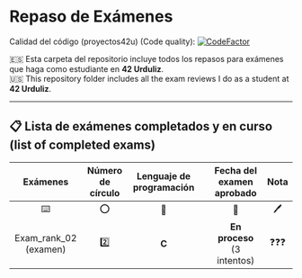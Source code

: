 # Repaso de Exámenes

Calidad del código (proyectos42u) (Code quality): [![CodeFactor](https://www.codefactor.io/repository/github/allplayed/proyectos42u/badge?s=78de944f4586421d1953b3a1ca590ed1e74c1c01)](https://www.codefactor.io/repository/github/allplayed/proyectos42u)

🇪🇸 Esta carpeta del repositorio incluye todos los repasos para exámenes que haga como estudiante en **42 Urduliz**.           
🇺🇸 This repository folder includes all the exam reviews I do as a student at **42 Urduliz**.

----------

## 📋 Lista de exámenes completados y en curso (list of completed exams)
| Exámenes | Número de círculo | Lenguaje de programación | | Fecha del examen aprobado | Nota |
| :-------------: | :-------------: | :-------------: | :-------------: | :-------------: | :-------------: |
| ⌨️ | ⭕ | 🧠 | | 📅 | 🖊️ |
| Exam_rank_02 (examen) | 2️⃣ | **C** | | **En proceso** (3 intentos)  | ❓❓❓ |
